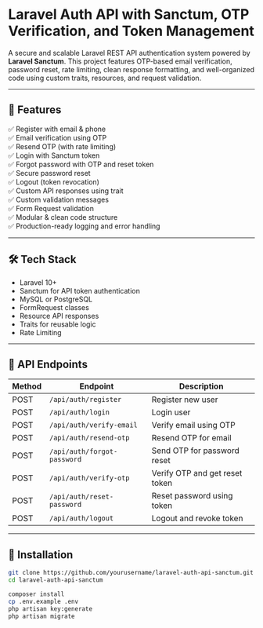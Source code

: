 # Laravel Auth API with Sanctum, OTP Verification, and Token Management

A secure and scalable Laravel REST API authentication system powered by **Laravel Sanctum**. This project features OTP-based email verification, password reset, rate limiting, clean response formatting, and well-organized code using custom traits, resources, and request validation.

---

## 🚀 Features

✅ Register with email & phone  
✅ Email verification using OTP  
✅ Resend OTP (with rate limiting)  
✅ Login with Sanctum token  
✅ Forgot password with OTP and reset token  
✅ Secure password reset  
✅ Logout (token revocation)  
✅ Custom API responses using trait  
✅ Custom validation messages  
✅ Form Request validation  
✅ Modular & clean code structure  
✅ Production-ready logging and error handling

---

## 🛠 Tech Stack

- Laravel 10+
- Sanctum for API token authentication
- MySQL or PostgreSQL
- FormRequest classes
- Resource API responses
- Traits for reusable logic
- Rate Limiting

---

## 🧾 API Endpoints

| Method | Endpoint                    | Description                      |
|--------|-----------------------------|----------------------------------|
| POST   | `/api/auth/register`        | Register new user                |
| POST   | `/api/auth/login`           | Login user                       |
| POST   | `/api/auth/verify-email`    | Verify email using OTP           |
| POST   | `/api/auth/resend-otp`      | Resend OTP for email             |
| POST   | `/api/auth/forgot-password` | Send OTP for password reset      |
| POST   | `/api/auth/verify-otp`      | Verify OTP and get reset token   |
| POST   | `/api/auth/reset-password`  | Reset password using token       |
| POST   | `/api/auth/logout`          | Logout and revoke token          |

---
## 🧰 Installation

```bash
git clone https://github.com/yourusername/laravel-auth-api-sanctum.git
cd laravel-auth-api-sanctum

composer install
cp .env.example .env
php artisan key:generate
php artisan migrate
